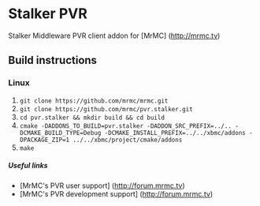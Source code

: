 # Stalker PVR
Stalker Middleware PVR client addon for [MrMC] (http://mrmc.tv)

## Build instructions

### Linux

1. `git clone https://github.com/mrmc/mrmc.git`
2. `git clone https://github.com/mrmc/pvr.stalker.git`
3. `cd pvr.stalker && mkdir build && cd build`
4. `cmake -DADDONS_TO_BUILD=pvr.stalker -DADDON_SRC_PREFIX=../.. -DCMAKE_BUILD_TYPE=Debug -DCMAKE_INSTALL_PREFIX=../../xbmc/addons -DPACKAGE_ZIP=1 ../../xbmc/project/cmake/addons`
5. `make`

##### Useful links

* [MrMC's PVR user support] (http://forum.mrmc.tv)
* [MrMC's PVR development support] (http://forum.mrmc.tv)
